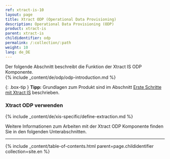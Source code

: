```yaml
---
ref: xtract-is-10
layout: page
title: Xtract ODP (Operational Data Provisioning)
description: Operational Data Provisioning (ODP)
product: xtract-is
parent: xtract-is
childidentifier: odp
permalink: /:collection/:path
weight: 10
lang: de_DE
---
```

Der folgende Abschnitt beschreibt die Funktion der Xtract IS ODP Komponente.<br>
{% include _content/de/odp/odp-introduction.md %}

{: .box-tip }
**Tipp:** Grundlagen zum Produkt sind im Abschnitt [Erste Schritte mit Xtract IS](./erste-schritte) beschrieben.<br>

### Xtract ODP verwenden
{% include _content/de/xis-specific/define-extraction.md %}

Weitere Informationen zum Arbeiten mit der Xtract ODP Komponente finden Sie in den folgenden Unterabschnitten.

---

{% include _content/table-of-contents.html parent=page.childidentifier collection=site.en %}
